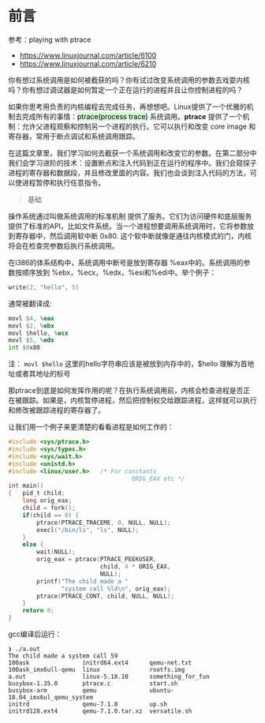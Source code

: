# 前言
参考：playing with ptrace
- https://www.linuxjournal.com/article/6100
- https://www.linuxjournal.com/article/6210

你有想过系统调用是如何被截获的吗？你有试过改变系统调用的参数去戏耍内核吗？你有想过调试器是如何暂定一个正在运行的进程并且让你控制进程的吗？

如果你思考用负责的内核编程去完成任务，再想想吧。Linux提供了一个优雅的机制去完成所有的事情：<mark style="background: #BBFABBA6;">ptrace(process trace)</mark> 系统调用。**ptrace** 提供了一个机制：允许父进程观察和控制另一个进程的执行。它可以执行和改变 core image 和 寄存器，常用于断点调试和系统调用跟踪。

在这篇文章里，我们学习如何去截获一个系统调用和改变它的参数。在第二部分中我们会学习进阶的技术：设置断点和注入代码到正在运行的程序中。我们会窥探子进程的寄存器和数据段，并且修改里面的内容。我们也会谈到注入代码的方法，可以使进程暂停和执行任意指令。

> 基础

操作系统通过叫做系统调用的标准机制 提供了服务。它们为访问硬件和底层服务提供了标准的API，比如文件系统。当一个进程想要调用系统调用时，它将参数放到寄存器中，然后调用软中断 0x80. 这个软中断就像是通往内核模式的门，内核将会在检查完参数后执行系统调用。

在i386的体系结构中，系统调用中断号是放到寄存器 %eax中的。系统调用的参数按顺序放到 %ebx，%ecx，%edx，%esi和%edi中。举个例子：
```c
write(2, "hello", 5)
```
通常被翻译成:
```asm
movl $4, %eax
movl $2, %ebx
movl $hello, %ecx
movl $5, %edx
int $0x80
```

注： `movl $hello` 这里的hello字符串应该是被放到内存中的，$hello 理解为首地址或者其地址的标号

那ptrace到底是如何发挥作用的呢？在执行系统调用前，内核会检查进程是否正在被跟踪。如果是，内核暂停进程，然后把控制权交给跟踪进程，这样就可以执行和修改被跟踪进程的寄存器了。

让我们用一个例子来更清楚的看看进程是如何工作的：
```c
#include <sys/ptrace.h>
#include <sys/types.h>
#include <sys/wait.h>
#include <unistd.h>
#include <linux/user.h>   /* For constants
                                   ORIG_EAX etc */
int main()
{   pid_t child;
    long orig_eax;
    child = fork();
    if(child == 0) {
        ptrace(PTRACE_TRACEME, 0, NULL, NULL);
        execl("/bin/ls", "ls", NULL);
    }
    else {
        wait(NULL);
        orig_eax = ptrace(PTRACE_PEEKUSER,
                          child, 4 * ORIG_EAX,
                          NULL);
        printf("The child made a "
               "system call %ld\n", orig_eax);
        ptrace(PTRACE_CONT, child, NULL, NULL);
    }
    return 0;
}
```

gcc编译后运行：
```shell
❯ ./a.out                   
The child made a system call 59
100ask               initrd64.ext4      qemu-net.txt                        
100ask_imx6ull-qemu  linux              rootfs.img
a.out                linux-5.18.10      something_for_fun
busybox-1.35.0       ptrace.c           start.sh
busybox-arm          qemu               ubuntu-18.04_imx6ul_qemu_system
initrd               qemu-7.1.0         up.sh
initrd128.ext4       qemu-7.1.0.tar.xz  versatile.sh
```



